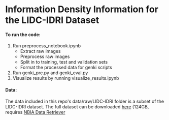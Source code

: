 # Information Density Information for the LIDC-IDRI Dataset

#### To run the code:
1. Run preprocess_notebook.ipynb
    - Extract raw images
    - Preprocess raw images 
    - Split in to training, test and validation sets
    - Format the processed data for genki scripts
2. Run genki_pre.py and genki_eval.py
3. Visualize results by running visualize_results.ipynb



#### Data:

The data included in this repo's data/raw/LIDC-IDRI folder is a subset of the LIDC-IDRI dataset. The full dataset can be downloaded [here](https://wiki.cancerimagingarchive.net/display/Public/LIDC-IDRI) (124GB,  requires [NBIA Data Retriever](https://wiki.cancerimagingarchive.net/display/NBIA/Downloading+TCIA+Images) 
